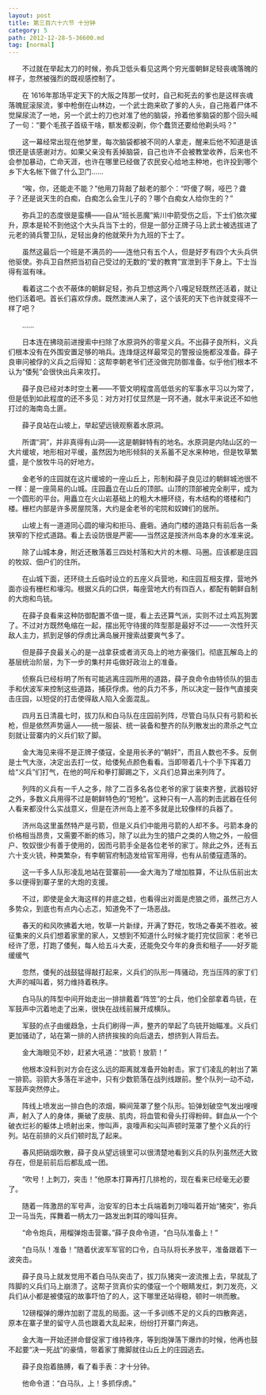 ```yaml
---
layout: post
title: 第三百六十六节 十分钟
category: 5
path: 2012-12-28-5-36600.md
tag: [normal]
---
```


　　不过就在举起太刀的时候，弥兵卫低头看见这两个穷光蛋朝鲜足轻丧魂落魄的样子，忽然被强烈的既视感控制了。

　　在 1616年那场平定天下的大阪之阵那一仗时，自己和死去的爹也是这样丧魂落魄屁滚尿流，爹中枪倒在山林边，一个武士跑来砍了爹的人头，自己拖着尸体不觉屎尿流了一地，另一个武士的刀也对准了他的脑袋，拎着他爹脑袋的那个回头喊了一句：“要个毛孩子首级干啥，额发都没剃，你个蠢货还要给他剃头吗？”

　　这一幕经常出现在他梦里，每次脑袋都被不同的人拿走，醒来后他不知道是该恨还是该感谢对方。如果父亲没有丢掉脑袋，自己也许不会被教堂收养，后来也不会参加暴动，亡命天涯，也许在哪里已经做了农民安心给地主种地，也许投到哪个乡下大名帐下做了什么卫门……

　　“唉，你，还能走不能？”他用刀背敲了敲老的那个：“吓傻了啊，哑巴？聋子？还是说天生的白痴，白痴怎么会生儿子的？哪个白痴女人给你生的？”

　　弥兵卫的态度很是蛮横——自从“班长恶魔”紫川中箭受伤之后，下士们依次擢升，原本是轮不到他这个大头兵当下士的，但是一部分正牌子马上武士被选拔进了元老的骑兵警卫队，足轻出身的他就荣升为九班的下士了。

　　虽然这最后一个班是不满员的——连他只有五个人，但是好歹有四个大头兵供他驱使。弥兵卫自然把当初自己受过的无数的“爱的教育”宣泄到手下身上。下士当得有滋有味。

　　看着这二个衣不蔽体的朝鲜足轻，弥兵卫想这两个八嘎足轻既然还活着，就让他们活着吧。首长们喜欢俘虏。既然澳洲人来了，这个该死的天下也许就变得不一样了吧？

　　……

　　日本连在拂晓前进搜索中扫除了水原洞外的零星义兵。不出薛子良所料，义兵们根本没有在外围安置足够的哨兵。连烽燧这样最常见的警报设施都没准备。薛子良审问被俘的义兵之后得知：这帮李朝老爷们还没做完防御准备。似乎他们根本不认为“倭髡”会很快出兵来攻打。

　　薛子良已经对本时空土著——不管文明程度高低低劣的军事水平习以为常了，但是低到如此程度的还不多见：对方对打仗显然是一窍不通，就水平来说还不如他打过的海南岛土匪。

　　薛子良站在山坡上，举起望远镜观察着水原洞。

　　所谓“洞”，并非真得有山洞——这是朝鲜特有的地名。水原洞是内陆山区的一大片缓坡，地形相对平缓，虽然因为地形倾斜的关系蓄不足水来种地，但是牧草繁盛，是个放牧牛马的好地方。

　　金老爷的庄园就在这片缓坡的一座山丘上，形制和薛子良见过的朝鲜城池很不一样：是一座简易的山城。庄园矗立在山丘的顶部。山顶的顶部被完全削平，成为一个圆形的平台。用矗立在火山岩基础上的粗大木栅环绕，有木结构的塔楼和门楼。栅栏内部是许多房屋院落，大约是金老爷的宅院和奴婢们的居所。

　　山坡上有一道道同心圆的壕沟和拒马、鹿砦。通向门楼的道路只有前后各一条狭窄的下挖式道路。看上去设防很是严密——当然这是按济州岛本身的水准来说。

　　除了山城本身，附近还散落着三四处村落和大片的木棚、马圈。应该都是庄园的牧奴、佃户们的住所。

　　在山城下面，还环绕土丘临时设立的五座义兵营地，和庄园互相支撑，营地外面亦设有栅栏和壕沟。根据义兵的口供，每座营地大约有四百人，都配有朝鲜自制的大炮和鸟铳。

　　在薛子良看来这种防御配置不值一提，看上去还算气派，实则不过土鸡瓦狗罢了。不过对方既然龟缩在一起，摆出死守待援的阵型那是最好不过——一次性歼灭敌人主力，抓到足够的俘虏比满岛展开搜索战要爽气多了。

　　但是薛子良最关心的是一战拿获或者消灭岛上的地方豪强们。彻底瓦解岛上的基层统治阶层，为下一步的集村并屯做好政治上的准备。

　　侦察兵已经标明了所有可能逃离庄园所用的道路，薛子良命令由特侦队的狙击手和伏波军来控制这些道路，捕获俘虏。他的兵力不多，所以决定一鼓作气直接突击庄园，以短促的打击使得敌人陷入全面混乱。

　　四月五日清晨七时，拔刀队和白马队在庄园前列阵，尽管白马队只有弓箭和长枪，但是依然声势逼人——统一服装、统一装备和整齐的队列散发出的肃杀之气立刻就让营寨内的义兵们软了脚。

　　金大海见来得不是正牌子倭寇，全是用长矛的“朝奸”，而且人数也不多。反倒是士气大涨，决定出去打一仗，给倭髡点颜色看看。当即带着几十个手下挥着刀给“义兵”们打气，在他的呵斥和拳打脚踢之下，义兵们总算出来列阵了。

　　列阵的义兵有一千人之多，除了二百多名各位老爷的家丁装束齐整，武器较好之外，多数义兵用得不过是朝鲜特色的“短枪”。这种只有一人高的刺击武器在任何人看来都没什么实战意义，但是在济州岛上差不多就是比较像样的兵器了。

　　济州岛这里虽然特产是弓箭，但是义兵们中能用弓箭的人却不多。弓箭本身的价格相当昂贵，又需要不断的练习，除了以此为生的猎户之类的人物之外，一般佃户、牧奴很少有善于使用的，因而弓箭手全是各位老爷的家丁。除此之外，还有五六十支火铳，种类繁杂，有李朝官府制造发给官军用得，也有从前倭寇遗落的。

　　这一千多人队形凌乱地站在营寨前——金大海为了增加胜算，不让队伍前出太多以便得到寨子里的大炮的支援。

　　不过，即使是金大海这样的井底之蛙，也看得出对面是虎狼之师，虽然己方人多势众，到底也有点内心忐忑，知道免不了一场恶战。

　　春天的和风吹拂着大地，牧草一片新绿，开满了野花，牧场之春美不胜收。被征集来的义兵们想着家里的家人，又想到不知道什么时候才能打完仗回家：老爷已经许了愿，打跑了倭髡，每人给五斗大麦，还能免交今年的身贡和租子——好歹能缓缓气

　　忽然，倭髡的战鼓猛得敲打起来，义兵们的队形一阵骚动，充当压阵的家丁们大声的喊叫着，努力维持着秩序。

　　白马队的阵型中间开始走出一排排戴着“阵笠”的士兵，他们全部拿着鸟铳，在军鼓声中沉着地走了出来，很快在战线前展开成横队。

　　军鼓的点子由缓趋急，士兵们刷得一声，整齐的举起了鸟铳开始瞄准。义兵们更加骚动了，站在第一排的人挤挤挨挨的向后退去，想挤到人背后去。

　　金大海眼见不妙，赶紧大吼道：“放箭！放箭！”

　　他根本没料到对方会在这么远的距离就准备开始射击。家丁们凌乱的射出了第一排箭。羽箭大多落在半途中，只有少数箭落在战列线跟前。整个队列一动不动，军鼓声突然停止。

　　阵线上喷发出一排白色的浓烟，瞬间笼罩了整个队形。铅弹划破空气发出嗖嗖声，射入了人的身体，撕破了皮肤、肌肉，将血管和骨头打得粉碎。鲜血从一个个破衣烂衫的躯体上喷射出来，惨叫声，哀嚎声和尖叫声顿时笼罩了整个义兵的行列。站在前排的义兵们顿时乱了起来。

　　春风把硝烟吹散，薛子良从望远镜里可以很清楚地看到义兵的队列虽然还大致存在，但是前前后后都乱成一团。

　　“吹号！上刺刀，突击！”他原本打算再打几排枪的，现在看来已经毫无必要了。

　　随着一阵激昂的军号声，治安军的日本士兵端着刺刀嚎叫着开始“猪突”，弥兵卫一马当先，挥舞着一柄太刀一路发出刺耳的嚎叫狂奔。

　　“命令炮兵，用榴弹炮击营寨。”薛子良命令道，“白马队准备上！”

　　“白马队！准备！”随着伏波军军官的口令，白马队将长矛放平，准备跟着下一波突击。

　　薛子良马上就发觉用不着白马队突击了，拔刀队猪突一波流推上去，早就乱了阵脚的义兵们马上崩溃了。这帮子货真价实的倭寇一个个眼睛发红，刺刀发亮，义兵们从小都是被倭寇的故事吓怕了的人，这下哪里还站得稳，顿时一哄而散。

　　12磅榴弹的爆炸加剧了混乱的局面。这一千多训练不足的义兵的四散奔逃，原本在寨子里的留守人员也跟着大乱起来，纷纷打开寨门奔逃。

　　金大海一开始还拼命督促家丁维持秩序，等到炮弹落下爆炸的时候，他再也鼓不起要“决一死战”的豪情，带着家丁撒脚就往山丘上的庄园逃去。

　　薛子良抱着胳膊，看了看手表：才十分钟。

　　他命令道：“白马队，上！多抓俘虏。”
